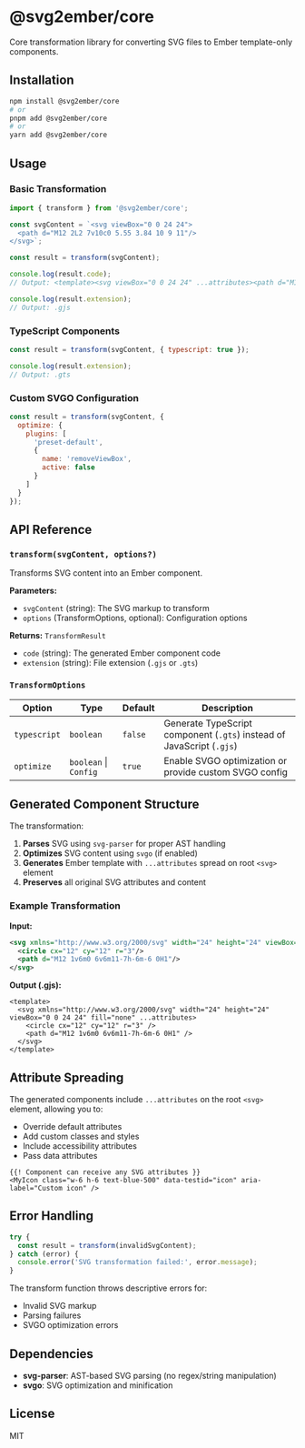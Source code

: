 # @svg2ember/core

Core transformation library for converting SVG files to Ember template-only components.

## Installation

```bash
npm install @svg2ember/core
# or
pnpm add @svg2ember/core
# or  
yarn add @svg2ember/core
```

## Usage

### Basic Transformation

```js
import { transform } from '@svg2ember/core';

const svgContent = `<svg viewBox="0 0 24 24">
  <path d="M12 2L2 7v10c0 5.55 3.84 10 9 11"/>
</svg>`;

const result = transform(svgContent);

console.log(result.code);
// Output: <template><svg viewBox="0 0 24 24" ...attributes><path d="M12 2L2 7v10c0 5.55 3.84 10 9 11"/></svg></template>

console.log(result.extension);
// Output: .gjs
```

### TypeScript Components

```js
const result = transform(svgContent, { typescript: true });

console.log(result.extension);
// Output: .gts
```

### Custom SVGO Configuration

```js
const result = transform(svgContent, {
  optimize: {
    plugins: [
      'preset-default',
      {
        name: 'removeViewBox',
        active: false
      }
    ]
  }
});
```

## API Reference

### `transform(svgContent, options?)`

Transforms SVG content into an Ember component.

**Parameters:**
- `svgContent` (string): The SVG markup to transform
- `options` (TransformOptions, optional): Configuration options

**Returns:** `TransformResult`
- `code` (string): The generated Ember component code
- `extension` (string): File extension (`.gjs` or `.gts`)

### `TransformOptions`

| Option | Type | Default | Description |
|--------|------|---------|-------------|
| `typescript` | `boolean` | `false` | Generate TypeScript component (`.gts`) instead of JavaScript (`.gjs`) |
| `optimize` | `boolean` \| `Config` | `true` | Enable SVGO optimization or provide custom SVGO config |

## Generated Component Structure

The transformation:
1. **Parses** SVG using `svg-parser` for proper AST handling
2. **Optimizes** SVG content using `svgo` (if enabled)
3. **Generates** Ember template with `...attributes` spread on root `<svg>` element
4. **Preserves** all original SVG attributes and content

### Example Transformation

**Input:**
```svg
<svg xmlns="http://www.w3.org/2000/svg" width="24" height="24" viewBox="0 0 24 24" fill="none">
  <circle cx="12" cy="12" r="3"/>
  <path d="M12 1v6m0 6v6m11-7h-6m-6 0H1"/>
</svg>
```

**Output (.gjs):**
```gjs
<template>
  <svg xmlns="http://www.w3.org/2000/svg" width="24" height="24" viewBox="0 0 24 24" fill="none" ...attributes>
    <circle cx="12" cy="12" r="3" />
    <path d="M12 1v6m0 6v6m11-7h-6m-6 0H1" />
  </svg>
</template>
```

## Attribute Spreading

The generated components include `...attributes` on the root `<svg>` element, allowing you to:
- Override default attributes
- Add custom classes and styles
- Include accessibility attributes
- Pass data attributes

```gjs
{{! Component can receive any SVG attributes }}
<MyIcon class="w-6 h-6 text-blue-500" data-testid="icon" aria-label="Custom icon" />
```

## Error Handling

```js
try {
  const result = transform(invalidSvgContent);
} catch (error) {
  console.error('SVG transformation failed:', error.message);
}
```

The transform function throws descriptive errors for:
- Invalid SVG markup
- Parsing failures
- SVGO optimization errors

## Dependencies

- **svg-parser**: AST-based SVG parsing (no regex/string manipulation)
- **svgo**: SVG optimization and minification

## License

MIT